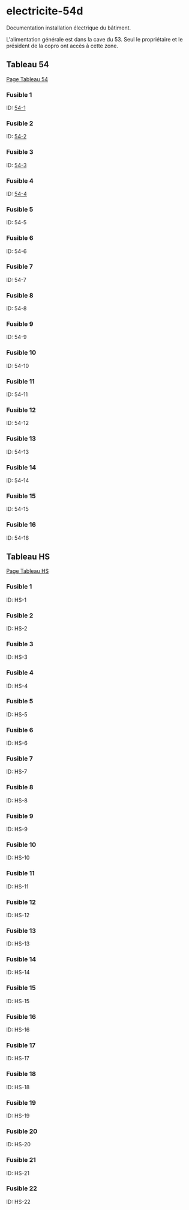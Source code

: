 # electricite-54d
Documentation installation électrique du bâtiment.

L'alimentation générale est dans la cave du 53. Seul le propriétaire et le président de la copro ont accès à cette zone.

## Tableau 54
[Page Tableau 54](54/tableau.md)
### Fusible 1 
ID: [54-1](54/fusible-1.md)

### Fusible 2 
ID: [54-2](54/fusible-2.md)

### Fusible 3 
ID: [54-3](54/fusible-3.md)

### Fusible 4 
ID: [54-4](54/fusible-4.md)

### Fusible 5 
ID: 54-5

### Fusible 6
ID: 54-6

### Fusible 7
ID: 54-7

### Fusible 8
ID: 54-8

### Fusible 9
ID: 54-9

### Fusible 10
ID: 54-10

### Fusible 11
ID: 54-11

### Fusible 12
ID: 54-12

### Fusible 13
ID: 54-13

### Fusible 14
ID: 54-14

### Fusible 15 
ID: 54-15
### Fusible 16
ID: 54-16


## Tableau HS
[Page Tableau HS](HS/tableau.md)
### Fusible 1 
ID: HS-1

### Fusible 2
ID: HS-2

### Fusible 3 
ID: HS-3

### Fusible 4
ID: HS-4

### Fusible 5
ID: HS-5

### Fusible 6
ID: HS-6

### Fusible 7
ID: HS-7

### Fusible 8
ID: HS-8

### Fusible 9
ID: HS-9

### Fusible 10
ID: HS-10

### Fusible 11
ID: HS-11

### Fusible 12
ID: HS-12

### Fusible 13
ID: HS-13

### Fusible 14
ID: HS-14

### Fusible 15
ID: HS-15

### Fusible 16
ID: HS-16

### Fusible 17
ID: HS-17

### Fusible 18
ID: HS-18

### Fusible 19
ID: HS-19

### Fusible 20
ID: HS-20

### Fusible 21
ID: HS-21

### Fusible 22
ID: HS-22


